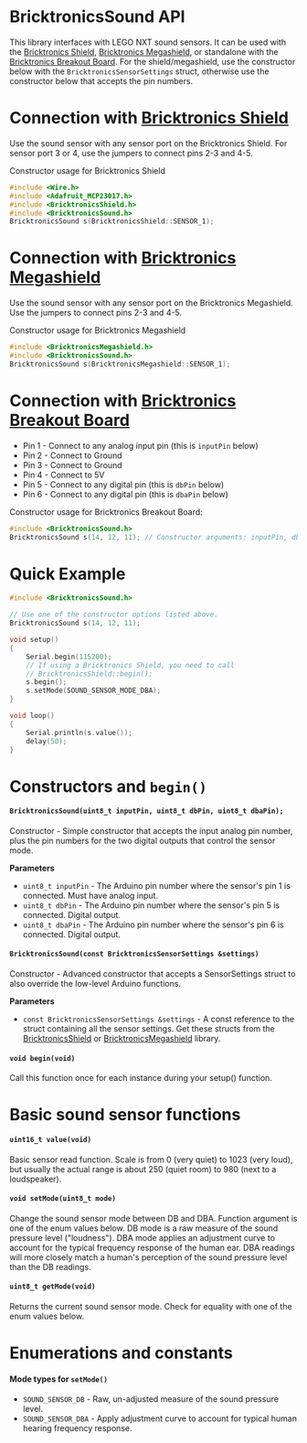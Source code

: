 # BricktronicsSound API

This library interfaces with LEGO NXT sound sensors. It can be used with the [Bricktronics Shield](https://store.wayneandlayne.com/products/bricktronics-shield-kit.html), [Bricktronics Megashield](https://store.wayneandlayne.com/products/bricktronics-megashield-kit.html), or standalone with the [Bricktronics Breakout Board](https://store.wayneandlayne.com/products/bricktronics-breakout-board.html). For the shield/megashield, use the constructor below with the `BricktronicsSensorSettings` struct, otherwise use the constructor below that accepts the pin numbers.

# Connection with [Bricktronics Shield](https://store.wayneandlayne.com/products/bricktronics-shield-kit.html)

Use the sound sensor with any sensor port on the Bricktronics Shield. For sensor port 3 or 4, use the jumpers to connect pins 2-3 and 4-5.

Constructor usage for Bricktronics Shield
```C++
#include <Wire.h>
#include <Adafruit_MCP23017.h>
#include <BricktronicsShield.h>
#include <BricktronicsSound.h>
BricktronicsSound s(BricktronicsShield::SENSOR_1);
```

# Connection with [Bricktronics Megashield](https://store.wayneandlayne.com/products/bricktronics-megashield-kit.html)

Use the sound sensor with any sensor port on the Bricktronics Megashield. Use the jumpers to connect pins 2-3 and 4-5.

Constructor usage for Bricktronics Megashield
```C++
#include <BricktronicsMegashield.h>
#include <BricktronicsSound.h>
BricktronicsSound s(BricktronicsMegashield::SENSOR_1);
```

# Connection with [Bricktronics Breakout Board](https://store.wayneandlayne.com/products/bricktronics-breakout-board.html)

* Pin 1 - Connect to any analog input pin (this is `inputPin` below)
* Pin 2 - Connect to Ground
* Pin 3 - Connect to Ground
* Pin 4 - Connect to 5V
* Pin 5 - Connect to any digital pin (this is `dbPin` below)
* Pin 6 - Connect to any digital pin (this is `dbaPin` below)

Constructor usage for Bricktronics Breakout Board:
```C++
#include <BricktronicsSound.h>
BricktronicsSound s(14, 12, 11); // Constructor arguments: inputPin, dbPin, dbaPin
```

# Quick Example

```C++
#include <BricktronicsSound.h>

// Use one of the constructor options listed above.
BricktronicsSound s(14, 12, 11);

void setup()
{
    Serial.begin(115200);
    // If using a Bricktronics Shield, you need to call
    // BricktronicsShield::begin();
    s.begin();
    s.setMode(SOUND_SENSOR_MODE_DBA);
}

void loop()
{
    Serial.println(s.value());
    delay(50);
}
```

# Constructors and `begin()`

#### `BricktronicsSound(uint8_t inputPin, uint8_t dbPin, uint8_t dbaPin);`

Constructor - Simple constructor that accepts the input analog pin number, plus the pin numbers for the two digital outputs that control the sensor mode.

**Parameters**

* `uint8_t inputPin` - The Arduino pin number where the sensor's pin 1 is connected. Must have analog input.
* `uint8_t dbPin` - The Arduino pin number where the sensor's pin 5 is connected. Digital output.
* `uint8_t dbaPin` - The Arduino pin number where the sensor's pin 6 is connected. Digital output.


#### `BricktronicsSound(const BricktronicsSensorSettings &settings)`

Constructor - Advanced constructor that accepts a SensorSettings struct to also override the low-level Arduino functions.

**Parameters**

* `const BricktronicsSensorSettings &settings` - A const reference to the struct containing all the sensor settings. Get these structs from the [BricktronicsShield](https://github.com/wayneandlayne/BricktronicsShield) or [BricktronicsMegashield](https://github.com/wayneandlayne/BricktronicsMegashield) library.

#### `void begin(void)`

Call this function once for each instance during your setup() function.


# Basic sound sensor functions

#### `uint16_t value(void)`

Basic sensor read function. Scale is from 0 (very quiet) to 1023 (very loud), but usually the actual range is about 250 (quiet room) to 980 (next to a loudspeaker).

#### `void setMode(uint8_t mode)`

Change the sound sensor mode between DB and DBA. Function argument is one of the enum values below. DB mode is a raw measure of the sound pressure level ("loudness"). DBA mode applies an adjustment curve to account for the typical frequency response of the human ear. DBA readings will more closely match a human's perception of the sound pressure level than the DB readings.

#### `uint8_t getMode(void)`

Returns the current sound sensor mode. Check for equality with one of the enum values below.


# Enumerations and constants

#### Mode types for `setMode()`

* `SOUND_SENSOR_DB` - Raw, un-adjusted measure of the sound pressure level.
* `SOUND_SENSOR_DBA` - Apply adjustment curve to account for typical human hearing frequency response.

